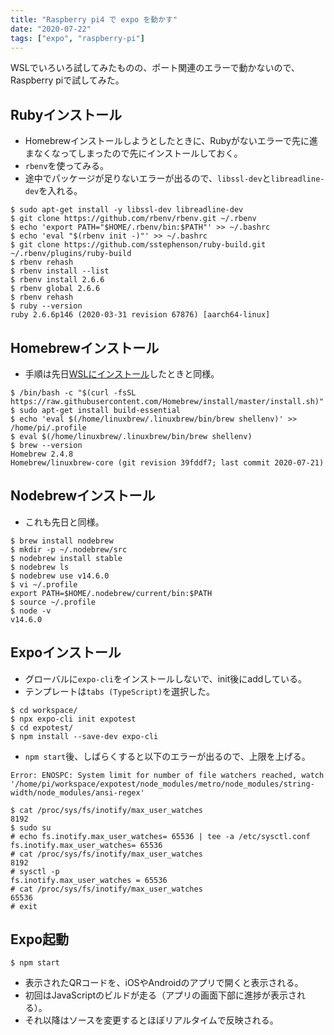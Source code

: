```yaml
---
title: "Raspberry pi4 で expo を動かす"
date: "2020-07-22"
tags: ["expo", "raspberry-pi"]
---
```


WSLでいろいろ試してみたものの、ポート関連のエラーで動かないので、Raspberry piで試してみた。

## Rubyインストール
* Homebrewインストールしようとしたときに、Rubyがないエラーで先に進まなくなってしまったので先にインストールしておく。
* `rbenv`を使ってみる。
* 途中でパッケージが足りないエラーが出るので、`libssl-dev`と`libreadline-dev`を入れる。
```
$ sudo apt-get install -y libssl-dev libreadline-dev
$ git clone https://github.com/rbenv/rbenv.git ~/.rbenv
$ echo 'export PATH="$HOME/.rbenv/bin:$PATH"' >> ~/.bashrc
$ echo 'eval "$(rbenv init -)"' >> ~/.bashrc
$ git clone https://github.com/sstephenson/ruby-build.git ~/.rbenv/plugins/ruby-build
$ rbenv rehash
$ rbenv install --list
$ rbenv install 2.6.6
$ rbenv global 2.6.6
$ rbenv rehash
$ ruby --version
ruby 2.6.6p146 (2020-03-31 revision 67876) [aarch64-linux]
```

## Homebrewインストール
* 手順は先日[WSLにインストール](../20_wsl_brew)したときと同様。
```
$ /bin/bash -c "$(curl -fsSL https://raw.githubusercontent.com/Homebrew/install/master/install.sh)"
$ sudo apt-get install build-essential
$ echo 'eval $(/home/linuxbrew/.linuxbrew/bin/brew shellenv)' >> /home/pi/.profile
$ eval $(/home/linuxbrew/.linuxbrew/bin/brew shellenv)
$ brew --version
Homebrew 2.4.8
Homebrew/linuxbrew-core (git revision 39fddf7; last commit 2020-07-21)
```

## Nodebrewインストール
* これも先日と同様。
```
$ brew install nodebrew
$ mkdir -p ~/.nodebrew/src
$ nodebrew install stable
$ nodebrew ls
$ nodebrew use v14.6.0
$ vi ~/.profile
export PATH=$HOME/.nodebrew/current/bin:$PATH
$ source ~/.profile
$ node -v
v14.6.0
```

## Expoインストール
* グローバルに`expo-cli`をインストールしないで、init後にaddしている。
* テンプレートは`tabs (TypeScript)`を選択した。
```
$ cd workspace/
$ npx expo-cli init expotest
$ cd expotest/
$ npm install --save-dev expo-cli
```
* `npm start`後、しばらくすると以下のエラーが出るので、上限を上げる。
```
Error: ENOSPC: System limit for number of file watchers reached, watch '/home/pi/workspace/expotest/node_modules/metro/node_modules/string-width/node_modules/ansi-regex'
```
```
$ cat /proc/sys/fs/inotify/max_user_watches
8192
$ sudo su
# echo fs.inotify.max_user_watches= 65536 | tee -a /etc/sysctl.conf
fs.inotify.max_user_watches= 65536
# cat /proc/sys/fs/inotify/max_user_watches
8192
# sysctl -p
fs.inotify.max_user_watches = 65536
# cat /proc/sys/fs/inotify/max_user_watches
65536
# exit
```

## Expo起動
```
$ npm start
```
* 表示されたQRコードを、iOSやAndroidのアプリで開くと表示される。
* 初回はJavaScriptのビルドが走る（アプリの画面下部に進捗が表示される）。
* それ以降はソースを変更するとほぼリアルタイムで反映される。
